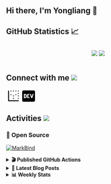## Hi there, I'm Yongliang 👋 

## GitHub Statistics :chart_with_upwards_trend:
<div align="center">
<div style="display: flex; align-items: center; justify-content: center;">

[![](https://github-readme-stats.vercel.app/api?username=tlylt&show_icons=true&theme=tokyonight&hide_border=true&locale=en)](https://github.com/tlylt)
[![](https://github-readme-streak-stats.herokuapp.com/?user=tlylt&theme=tokyonight&hide_border=true)](https://github.com/tlylt)
</div>
</div>

## Connect with me <img src="https://media.giphy.com/media/2wh5K5yE3ulp3xgYcG/giphy-downsized.gif" width="30">

<a href="https://www.yongliangliu.com/" target="_blank"><img align="center" src="static/site-icon.png" alt="yongliangliu.com" height="40" width="40" /></a>
<a href="https://dev.to/tlylt" target="_blank"><img align="center" src="static/dev-badge.svg" alt="dev.to/tlylt" height="35" width="35" /></a>

## Activities <img src="https://media.giphy.com/media/WUlplcMpOCEmTGBtBW/giphy.gif" width="30">

### 🔭 Open Source

[![MarkBind](https://github-readme-stats.vercel.app/api/pin/?username=markbind&repo=markbind)](https://github.com/MarkBind/markbind)

<details>
<summary> <b>🎬 Published GitHub Actions </b> </summary>

[![install-graphviz](https://github-readme-stats.vercel.app/api/pin/?username=tlylt&repo=install-graphviz)](https://github.com/tlylt/install-graphviz)

[![reposense-action](https://github-readme-stats.vercel.app/api/pin/?username=tlylt&repo=reposense-action)](https://github.com/tlylt/reposense-action)

[![markbin-action](https://github-readme-stats.vercel.app/api/pin/?username=markbind&repo=markbind-action)](https://github.com/MarkBind/markbind-action)

</details>

<details>
<summary> <b>📕 Latest Blog Posts</b> </summary>

<!-- BLOG-POST-LIST:START -->
- [Open Source Software &lpar;OSS&rpar; Developer Journey](https://www.yongliangliu.com/blog/oss-dev-logs/)
- [Crossing abstraction barrier between parent and child class](https://www.yongliangliu.com/blog/cross-abstraction-barrier-between-parent-child/)
- [Intermediate GitHub CI Workflow Walk Through](https://www.yongliangliu.com/blog/intermediate-github-ci-workflow-walk-through/)
- [RooFind](https://www.yongliangliu.com/blog/roofind/)
- [Prove that the problem of determining whether a graph is connected is evasive](https://www.yongliangliu.com/blog/prove-graph-check-connected-evasive/)
<!-- BLOG-POST-LIST:END -->

</details>

<details>
<summary> <b>📊 Weekly Stats</b> </summary>

<!--START_SECTION:waka-->
![Code Time](http://img.shields.io/badge/Code%20Time-0%20secs-blue)

**🐱 My GitHub Data** 

> 🏆 3,388 Contributions in the Year 2022
 > 
> 📦 291.3 kB Used in GitHub's Storage 
 > 
> 🚫 Not Opted to Hire
 > 
> 📜 117 Public Repositories 
 > 
> 🔑 17 Private Repositories  
 > 
**I'm an Early 🐤** 

```text
🌞 Morning    420 commits    ██████░░░░░░░░░░░░░░░░░░░   26.09% 
🌆 Daytime    447 commits    ███████░░░░░░░░░░░░░░░░░░   27.76% 
🌃 Evening    609 commits    █████████░░░░░░░░░░░░░░░░   37.83% 
🌙 Night      134 commits    ██░░░░░░░░░░░░░░░░░░░░░░░   8.32%

```
📅 **I'm Most Productive on Sunday** 

```text
Monday       202 commits    ███░░░░░░░░░░░░░░░░░░░░░░   12.55% 
Tuesday      164 commits    ██░░░░░░░░░░░░░░░░░░░░░░░   10.19% 
Wednesday    243 commits    ███░░░░░░░░░░░░░░░░░░░░░░   15.09% 
Thursday     235 commits    ███░░░░░░░░░░░░░░░░░░░░░░   14.6% 
Friday       271 commits    ████░░░░░░░░░░░░░░░░░░░░░   16.83% 
Saturday     199 commits    ███░░░░░░░░░░░░░░░░░░░░░░   12.36% 
Sunday       296 commits    ████░░░░░░░░░░░░░░░░░░░░░   18.39%

```


📊 **This Week I Spent My Time On** 

```text
⌚︎ Time Zone: Asia/Singapore

💬 Programming Languages: 
JSON                     18 mins             █████████████░░░░░░░░░░░░   54.78% 
CSS                      7 mins              █████░░░░░░░░░░░░░░░░░░░░   21.45% 
YAML                     4 mins              ███░░░░░░░░░░░░░░░░░░░░░░   14.85% 
Markdown                 2 mins              █░░░░░░░░░░░░░░░░░░░░░░░░   6.56% 
Other                    0 secs              ░░░░░░░░░░░░░░░░░░░░░░░░░   1.53%

```


 Last Updated on 25/07/2022 00:42:34 UTC
<!--END_SECTION:waka-->

</details>
